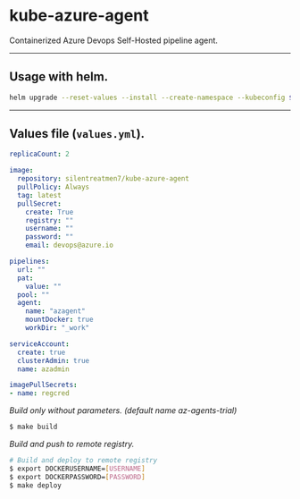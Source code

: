 # kube-azure-agent
Containerized Azure Devops Self-Hosted pipeline agent.

---

## Usage with helm.

```bash
helm upgrade --reset-values --install --create-namespace --kubeconfig $(pwd)/kube_config_cluster.yml --namespace rkeqa-ns-az --values $(pwd)/values.yml azagents ./helm
```

---

## Values file (`values.yml`).

```yaml
replicaCount: 2

image:
  repository: silentreatmen7/kube-azure-agent
  pullPolicy: Always
  tag: latest
  pullSecret:
    create: True
    registry: ""
    username: ""
    password: ""
    email: devops@azure.io

pipelines:
  url: ""
  pat:
    value: ""
  pool: ""
  agent:
    name: "azagent"
    mountDocker: true
    workDir: "_work"

serviceAccount:
  create: true
  clusterAdmin: true
  name: azadmin

imagePullSecrets: 
- name: regcred
```

*Build only without parameters. (default name az-agents-trial)*

```bash
$ make build
```

*Build and push to remote registry.*

```bash
# Build and deploy to remote registry
$ export DOCKERUSERNAME=[USERNAME]
$ export DOCKERPASSWORD=[PASSWORD]
$ make deploy
```